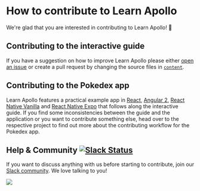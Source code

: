 # How to contribute to Learn Apollo

We're glad that you are interested in contributing to Learn Apollo! :tada:

## Contributing to the interactive guide

If you have a suggestion on how to improve Learn Apollo please either
[open an issue](https://github.com/learnapollo/learnapollo/issues/new) or create a pull request by changing the
source files in [`content`](https://github.com/learnapollo/learnapollo/tree/master/content).

## Contributing to the Pokedex app

Learn Apollo features a practical example app in [React](https://github.com/learnapollo/pokedex-react), [Angular 2](https://github.com/learnapollo/pokedex-angular), [React Native Vanilla](https://github.com/learnapollo/pokedex-react-native-vanilla) and
[React Native Expo](https://github.com/learnapollo/pokedex-react-native-exponent) that follows along
the interactive guide. If you find some inconsistencies between the guide and the application or you want to contribute
something else, head over to the respective project to find out more about the contributing workflow for the
Pokedex app.

## Help & Community [![Slack Status](https://slack.graph.cool/badge.svg)](https://slack.graph.cool)

If you want to discuss anything with us before starting to contribute, join our
[Slack community](http://slack.graph.cool/). We love talking to you!

![](http://i.imgur.com/5RHR6Ku.png)
